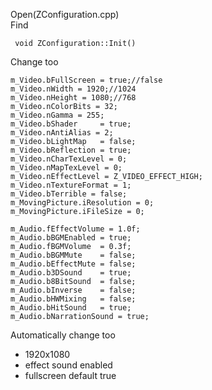 Open(ZConfiguration.cpp) <br>
Find <br>

     void ZConfiguration::Init()
     
Change too <br>

	m_Video.bFullScreen = true;//false
	m_Video.nWidth = 1920;//1024
	m_Video.nHeight = 1080;//768
	m_Video.nColorBits = 32;
	m_Video.nGamma = 255;
	m_Video.bShader		= true;
	m_Video.nAntiAlias = 2;
	m_Video.bLightMap	= false;
	m_Video.bReflection	= true;
	m_Video.nCharTexLevel = 0;
	m_Video.nMapTexLevel = 0;
	m_Video.nEffectLevel = Z_VIDEO_EFFECT_HIGH;
	m_Video.nTextureFormat = 1;
	m_Video.bTerrible = false;
	m_MovingPicture.iResolution = 0;
	m_MovingPicture.iFileSize = 0;

	m_Audio.fEffectVolume = 1.0f;
	m_Audio.bBGMEnabled = true;
	m_Audio.fBGMVolume	= 0.3f;
	m_Audio.bBGMMute	= false;
	m_Audio.bEffectMute = false;
	m_Audio.b3DSound	= true;
	m_Audio.b8BitSound	= false;
	m_Audio.bInverse	= false;
	m_Audio.bHWMixing	= false;
	m_Audio.bHitSound	= true;
	m_Audio.bNarrationSound	= true;
  
  
Automatically change too <br>
- 1920x1080
- effect sound enabled
- fullscreen default true
